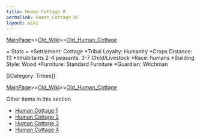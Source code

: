 ```yaml
---
title: Human Cottage 0
permalink: Human_Cottage_0/
layout: wiki
---
```


[MainPage](/keeperrl_wiki/ "wikilink")>>[Old_Wiki](/keeperrl_wiki/Old_Wiki "wikilink")>>[Old_Human_Cottage](/keeperrl_wiki/Old_Human_Cottage "wikilink")

= Stats =
*Settlement: Cottage
*Tribal Loyalty: Humanity
*Crops Distance: 13 
*Inhabitants 2-4 peasants. 3-7 Child/Livestock
*Race: humans 
*Building Style: Wood
*Furniture: Standard Furniture
*Guardian: Witchman 

[[Category: Tribes]]

[MainPage](/keeperrl_wiki/ "wikilink")>>[Old_Wiki](/keeperrl_wiki/Old_Wiki "wikilink")>>[Old_Human_Cottage](/keeperrl_wiki/Old_Human_Cottage "wikilink")

Other items in this section
-    [Human Cottage 1](/keeperrl_wiki/Human_Cottage_1 "wikilink")
-    [Human Cottage 2](/keeperrl_wiki/Human_Cottage_2 "wikilink")
-    [Human Cottage 3](/keeperrl_wiki/Human_Cottage_3 "wikilink")
-    [Human Cottage 4](/keeperrl_wiki/Human_Cottage_4 "wikilink")
